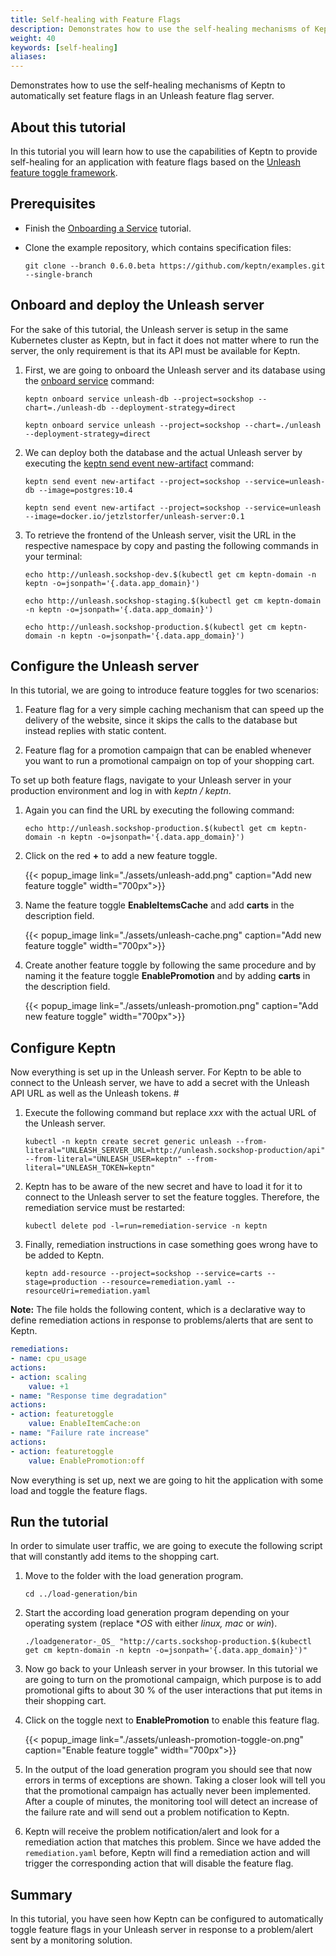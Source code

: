 ```yaml
---
title: Self-healing with Feature Flags
description: Demonstrates how to use the self-healing mechanisms of Keptn to automatically set feature flags in an Unleash feature flag server.
weight: 40
keywords: [self-healing]
aliases:
---
```

Demonstrates how to use the self-healing mechanisms of Keptn to automatically set feature flags in an Unleash feature flag server.

## About this tutorial

In this tutorial you will learn how to use the capabilities of Keptn to provide self-healing for an application with feature flags based on the [Unleash feature toggle framework](https://unleash.github.io/).

## Prerequisites

- Finish the [Onboarding a Service](../onboard-carts-service/) tutorial.

- Clone the example repository, which contains specification files:

    ```console
    git clone --branch 0.6.0.beta https://github.com/keptn/examples.git --single-branch
    ```

## Onboard and deploy the Unleash server

For the sake of this tutorial, the Unleash server is setup in the same Kubernetes cluster as Keptn, but in fact it does not matter where to run the server, the only requirement is that its API must be available for Keptn. 

1. First, we are going to onboard the Unleash server and its database using the [onboard service](../../reference/cli/#keptn-onboard-service) command:

    ```console
    keptn onboard service unleash-db --project=sockshop --chart=./unleash-db --deployment-strategy=direct
    ```

    ```console
    keptn onboard service unleash --project=sockshop --chart=./unleash --deployment-strategy=direct
    ``` 

2. We can deploy both the database and the actual Unleash server by executing the [keptn send event new-artifact](../../reference/cli/#keptn-send-event-new-artifact) command:

    ```console
    keptn send event new-artifact --project=sockshop --service=unleash-db --image=postgres:10.4
    ```

    ```console
    keptn send event new-artifact --project=sockshop --service=unleash --image=docker.io/jetzlstorfer/unleash-server:0.1
    ```

3. To retrieve the frontend of the Unleash server, visit the URL in the respective namespace by copy and pasting the following commands in your terminal:

    ```console
    echo http://unleash.sockshop-dev.$(kubectl get cm keptn-domain -n keptn -o=jsonpath='{.data.app_domain}')
    ```

    ```console
    echo http://unleash.sockshop-staging.$(kubectl get cm keptn-domain -n keptn -o=jsonpath='{.data.app_domain}')
    ```

    ```console
    echo http://unleash.sockshop-production.$(kubectl get cm keptn-domain -n keptn -o=jsonpath='{.data.app_domain}')
    ```

## Configure the Unleash server

In this tutorial, we are going to introduce feature toggles for two scenarios:

1. Feature flag for a very simple caching mechanism that can speed up the delivery of the website, since it skips the calls to the database but instead replies with static content.

1. Feature flag for a promotion campaign that can be enabled whenever you want to run a promotional campaign on top of your shopping cart.

To set up both feature flags, navigate to your Unleash server in your production environment and log in with *keptn / keptn*. 

1. Again you can find the URL by executing the following command:

    ```console
    echo http://unleash.sockshop-production.$(kubectl get cm keptn-domain -n keptn -o=jsonpath='{.data.app_domain}')
    ```

2. Click on the red **+** to add a new feature toggle.

    {{< popup_image
        link="./assets/unleash-add.png"
        caption="Add new feature toggle"
        width="700px">}}

3. Name the feature toggle **EnableItemsCache** and add **carts** in the description field.

    {{< popup_image
        link="./assets/unleash-cache.png"
        caption="Add new feature toggle"
        width="700px">}}

4. Create another feature toggle by following the same procedure and by naming it the feature toggle **EnablePromotion** and by adding **carts** in the description field.

    {{< popup_image
        link="./assets/unleash-promotion.png"
        caption="Add new feature toggle"
        width="700px">}}

## Configure Keptn

Now everything is set up in the Unleash server. For Keptn to be able to connect to the Unleash server, we have to add a secret with the Unleash API URL as well as the Unleash tokens. #

1. Execute the following command but replace *xxx* with the actual URL of the Unleash server.

    ```console
    kubectl -n keptn create secret generic unleash --from-literal="UNLEASH_SERVER_URL=http://unleash.sockshop-production/api" --from-literal="UNLEASH_USER=keptn" --from-literal="UNLEASH_TOKEN=keptn"
    ```

2. Keptn has to be aware of the new secret and have to load it for it to connect to the Unleash server to set the feature toggles. Therefore, the remediation service must be restarted:

    ```console
    kubectl delete pod -l=run=remediation-service -n keptn
    ```

3. Finally, remediation instructions in case something goes wrong have to be added to Keptn.

    ```console
    keptn add-resource --project=sockshop --service=carts --stage=production --resource=remediation.yaml --resourceUri=remediation.yaml
    ```

**Note:** The file holds the following content, which is a declarative way to define remediation actions in response to problems/alerts that are sent to Keptn.
    
```yaml
remediations:
- name: cpu_usage
actions:
- action: scaling
    value: +1
- name: "Response time degradation"
actions:
- action: featuretoggle
    value: EnableItemCache:on
- name: "Failure rate increase"
actions:
- action: featuretoggle
    value: EnablePromotion:off
```

Now everything is set up, next we are going to hit the application with some load and toggle the feature flags.

## Run the tutorial

In order to simulate user traffic, we are going to execute the following script that will constantly add items to the shopping cart.

1. Move to the folder with the load generation program. 
    ```console
    cd ../load-generation/bin
    ```

2. Start the according load generation program depending on your operating system (replace *_OS_ with either *linux, mac* or *win*).
    ```console
    ./loadgenerator-_OS_ "http://carts.sockshop-production.$(kubectl get cm keptn-domain -n keptn -o=jsonpath='{.data.app_domain}')" 
    ```

3. Now go back to your Unleash server in your browser. In this tutorial we are going to turn on the promotional campaign, which purpose is to add promotional gifts to about 30&nbsp;% of the user interactions that put items in their shopping cart. 

4. Click on the toggle next to **EnablePromotion** to enable this feature flag.

    {{< popup_image
        link="./assets/unleash-promotion-toggle-on.png"
        caption="Enable feature toggle"
        width="700px">}}

5. In the output of the load generation program you should see that now errors in terms of exceptions are shown. Taking a closer look will tell you that the promotional campaign has actually never been implemented. After a couple of minutes, the monitoring tool will detect an increase of the failure rate and will send out a problem notification to Keptn.

6. Keptn will receive the problem notification/alert and look for a remediation action that matches this problem. Since we have added the `remediation.yaml` before, Keptn will find a remediation action and will trigger the corresponding action that will disable the feature flag.

## Summary

In this tutorial, you have seen how Keptn can be configured to automatically toggle feature flags in your Unleash server in response to a problem/alert sent by a monitoring solution. 